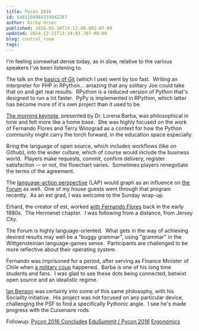 ```yaml
---
title: Pycon 2016
id: 5481184964333942267
author: Kirby Urner
published: 2016-05-30T14:12:00.002-07:00
updated: 2024-12-21T13:34:03.787-08:00
blog: control_room
tags: 
---
```


[](https://www.flickr.com/photos/kirbyurner/albums/72157669197221096)

I'm feeling somewhat dense today, as in slow, relative to the various speakers I've been listening to.

The talk on the [basics of Git](http://rogerdudler.github.io/git-guide/) (which I use) went by too fast.  Writing an interpreter for PHP in RPython... amazing that any solitary Joe could take that on and get real results.  RPython is a reduced version of Python that's designed to run a lot faster.  PyPy is implemented in RPython, which latter has become more of it's own project than it used to be.

[The morning keynote](https://youtu.be/ckW1xuGVpug?t=1752), presented by Dr. Lorena Barba, was philosophical in tone and felt more like a home base.  She was highly focused on the work of Fernando Flores and Terry Winograd as a context for how the Python community might carry the torch forward, in the education space especially.

Bring the language of open source, which includes workflows (like on Github), into the wider culture, which of course would include the business world.  Players make requests, commit, confirm delivery, register satisfaction -- or not, the flowchart varies.  Sometimes players renegotiate the terms of the agreement.

The [language-action perspective](https://en.wikipedia.org/wiki/Language/action_perspective) (LAP) would graph as an influence on [the Forum](http://controlroom.blogspot.com/2015/08/at-landmark-event.html) as well.  One of my house guests went through that program recently.  As an est grad, I was welcome to the Sunday wrap-up. 

Erhard, the creator of est, worked [with Fernando Flores](http://www.fastcompany.com/36313/power-words) back in the early 1980s.  The Hermenet chapter.  I was following from a distance, from Jersey City.

The Forum is highly language-oriented.  What gets in the way of achieving desired results may well be a "buggy grammar", using "grammar" in the Wittgensteinian language-games sense.  Participants are challenged to be more reflective about their operating system.

Fernando was imprisoned for a period, after serving as Finance Minister of Chile when [a military coup](http://abcnews.go.com/International/story?id=82588) happened.  Barba is one of his long time students and fans.  I was glad to see these dots being connected, betwixt open source and an idealistic regime.

[Ian Benson](http://tizard.stanford.edu/users/ianbenson/) was certainly into some of this same philosophy, with his Sociality initiative.  His project was not focused on any particular device, challenging the PSF to find a specifically Pythonic angle.  I see he's made progress with the Cuisenaire rods.

Followup:
[Pycon 2016 Concludes](http://worldgame.blogspot.com/2016/06/pycon-2016-concludes.html)
[EduSummit / Pycon 2016](http://worldgame.blogspot.com/2016/05/edusummit-pycon-2016.html)
[Ergonomics](http://mybizmo.blogspot.com/2016/06/ergonomics.html)